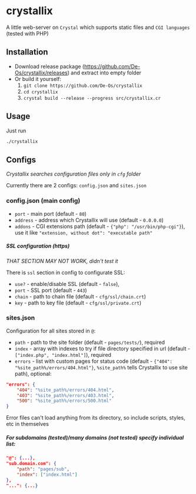 # crystallix

A little web-server on `Crystal` which supports static files and `CGI languages` (tested with PHP)

## Installation

* Download release package (https://github.com/De-Os/crystallix/releases) and extract into empty folder
* Or build it yourself:
  1. `git clone https://github.com/De-Os/crystallix`
  2. `cd crystallix`
  3. `crystal build --release --progress src/crystallix.cr`

## Usage

Just run
```bash
./crystallix
```

## Configs

*Crystallix searches configuration files only in `cfg` folder*

Currently there are 2 configs: `config.json` and `sites.json`

### config.json (main config)
* `port` - main port (default - `80`)
* `address` - address which Crystallix will use (default - `0.0.0.0`)
* `addons` - CGI extensions path (default - `{"php": "/usr/bin/php-cgi"}`), use it like `"extension, without dot": "executable path"`

##### SSL configuration (https)
*THAT SECTION MAY NOT WORK, didn't test it*

There is `ssl` section in config to configurate SSL:

* `use?` - enable/disable SSL (default - `false`),
* `port` - SSL port (default - `443`)
* `chain` - path to chain file (default - `cfg/ssl/chain.crt`)
* `key` - path to key file (default - `cfg/ssl/private.crt`)

### sites.json

Configuration for all sites stored in `@`:
* `path` - path to the site folder (default - `pages/tests/`), required
* `index` - array with indexes to try if file directory specified in url (default - `["index.php", "index.html"]`), required
* `errors` - list with custom pages for status code (default - `{"404": "%site_path%/errors/404.html"}`, `%site_path%` tells Crystallix to use site path), optional:
```json
"errors": {
    "404": "%site_path%/errors/404.html",
    "403": "%site_path%/errors/403.html",
    "500": "%site_path%/errors/500.html"
}
```
Error files can't load anything from its directory, so include scripts, styles, etc in themselves

##### For subdomains (tested)/many domains (not tested) specify individual list:
```json
"@": {...},
"sub.domain.com": {
    "path": "pages/sub",
    "index": ["index.html"]
},
"...": {...}
```

